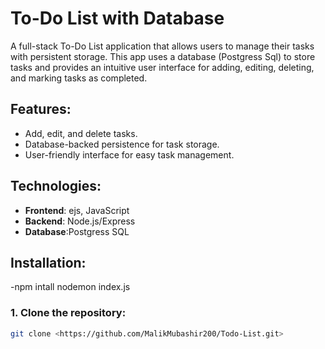 # To-Do List with Database

A full-stack To-Do List application that allows users to manage their tasks with persistent storage. This app uses a database (Postgress Sql) to store tasks and provides an intuitive user interface for adding, editing, deleting, and marking tasks as completed.

## Features:
- Add, edit, and delete tasks.
- Database-backed persistence for task storage.
- User-friendly interface for easy task management.

## Technologies:
- **Frontend**: ejs, JavaScript
- **Backend**: Node.js/Express
- **Database**:Postgress SQL

## Installation:
-npm intall
nodemon index.js

### 1. Clone the repository:
```bash
git clone <https://github.com/MalikMubashir200/Todo-List.git>
